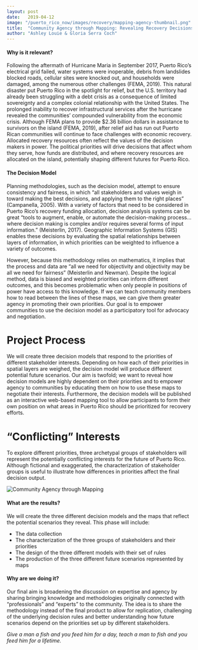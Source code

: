 ```yaml
---
layout: post
date:   2019-04-12
image: "/puerto_rico_now/images/recovery/mapping-agency-thumbnail.png"
title:  "Community Agency through Mapping: Revealing Recovery Decisions in Puerto Rico"
author: "Ashley Louie & Gloria Serra Coch"
---
```

#### **Why is it relevant?**
Following the aftermath of Hurricane Maria in September 2017, Puerto Rico’s electrical grid failed, water systems were inoperable, debris from landslides blocked roads, cellular sites were knocked out, and households were damaged, among the numerous other challenges (FEMA, 2019). This natural disaster put Puerto Rico in the spotlight for relief, but the U.S. territory had already been struggling with a debt crisis as a consequence of limited sovereignty and a complex colonial relationship with the United States. The prolonged inability to recover infrastructural services after the hurricane revealed the communities’ compounded vulnerability from the economic crisis. Although FEMA plans to provide $2.36 billion dollars in assistance to survivors on the island (FEMA, 2019), after relief aid has run out Puerto Rican communities will continue to face challenges with economic recovery. Allocated recovery resources often reflect the values of the decision makers in power. The political priorities will drive decisions that affect whom they serve, how funds are distributed, and where recovery resources are allocated on the island, potentially shaping different futures for Puerto Rico.

#### **The Decision Model**
Planning methodologies, such as the decision model, attempt to ensure consistency and fairness, in which “all stakeholders and values weigh in toward making the best decisions, and applying them to the right places” (Campanella, 2005). With a variety of factors that need to be considered in Puerto Rico’s recovery funding allocation, decision analysis systems can be great “tools to augment, enable, or automate the decision-making process... where decision making is complex and/or requires several forms of input information.” (Meisterlin, 2017). Geographic Information Systems (GIS) enables these decisions by evaluating the spatial relationships between layers of information, in which priorities can be weighted to influence a variety of outcomes. 

However, because this methodology relies on mathematics, it implies that the process and data are “all we need for objectivity and objectivity may be all we need for fairness” (Meisterlin and Newman). Despite the logical method, data is biased and weighted priorities can inform different outcomes, and this becomes problematic when only people in positions of power have access to this knowledge. If we can teach community members how to read between the lines of these maps, we can give them greater agency in promoting their own priorities. Our goal is to empower communities to use the decision model as a participatory tool for advocacy and negotiation. 

# **Project Process**
We will create three decision models that respond to the priorities of different stakeholder interests. Depending on how each of their priorities in spatial layers are weighed, the decision model will produce different potential future scenarios. Our aim is twofold; we want to reveal how decision models are highly dependent on their priorities and to empower agency to communities by educating them on how to use these maps to negotiate their interests. Furthermore, the decision models will be published as an interactive web-based mapping tool to allow participants to form their own position on what areas in Puerto Rico should be prioritized for recovery efforts.

# **“Conflicting” Interests**
To explore different priorities, three archetypal groups of stakeholders will represent the potentially conflicting interests for the future of Puerto Rico. Although fictional and exaggerated, the characterization of stakeholder groups is useful to illustrate how differences in priorities affect the final decision output.

![Community Agency through Mapping](/puerto_rico_now/images/recovery/mapping-agency-diagram.png)

#### **What are the results?**
We will create the three different decision models and the maps that reflect the potential scenarios they reveal. This phase will include:
- The data collection
- The characterization of the three groups of stakeholders and their priorities
- The design of the three different models with their set of rules
- The production of the three different future scenarios represented by maps

#### **Why are we doing it?**
Our final aim is broadening the discussion on expertise and agency by sharing bringing knowledge and methodologies originally connected with “professionals” and “experts” to the community. The idea is to share the methodology instead of the final product to allow for replication, challenging of the underlying decision rules and better understanding how future scenarios depend on the priorities set up by different stakeholders.

*Give a man a fish and you feed him for a day, teach a man to fish and you feed him for a lifetime.*
